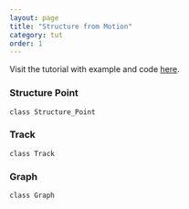 ```yaml
---
layout: page
title: "Structure from Motion"
category: tut
order: 1
---
```


Visit the tutorial with example and code [here](https://imkaywu.github.io/tutorials/sfm/).

### Structure Point
`class Structure_Point`


### Track
`class Track`


### Graph
`class Graph`

